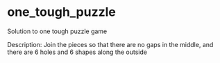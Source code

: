 # one_tough_puzzle

Solution to one tough puzzle game 

Description: Join the pieces so that there are no gaps in the middle, and there are 6 holes and 6 shapes along the outside
